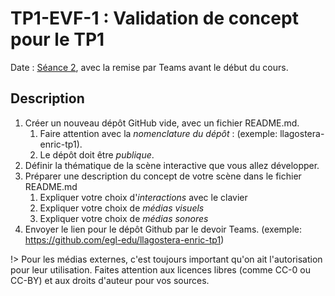 # TP1-EVF-1 : Validation de concept pour le TP1

Date : <!-- varexp:begin SEANCE_EVF_1 -->[Séance 2](/01-deroulement/02/)<!-- varexp:end -->, avec la remise par Teams avant le début du cours.

## Description

1. Créer un nouveau dépôt GitHub vide, avec un fichier README.md.
   1. Faire attention avec la *nomenclature du dépôt* : <prenom-nom-tp1> (exemple: llagostera-enric-tp1).
   2. Le dépôt doit être *publique*.
2. Définir la thématique de la scène interactive que vous allez développer.
3. Préparer une description du concept de votre scène dans le fichier README.md
    1. Expliquer votre choix d'*interactions* avec le clavier
    2. Expliquer votre choix de *médias visuels*
    3. Expliquer votre choix de *médias sonores*
 4. Envoyer le lien pour le dépôt Github par le devoir Teams. (exemple: <https://github.com/egl-edu/llagostera-enric-tp1>)

!> Pour les médias externes, c'est toujours important qu'on ait l'autorisation pour leur utilisation. Faites attention aux licences libres (comme CC-0 ou CC-BY) et aux droits d'auteur pour vos sources.